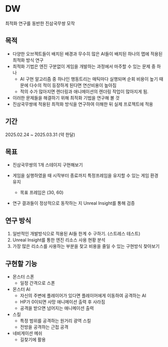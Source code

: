 # DW
최적화 연구를 동반한 진삼국무쌍 모작

## 목적

- 다양한 오브젝트들이 배치된 배경과 무수히 많은 AI들이 배치된 하나의 맵에 적용된 최적화 방식 연구
- 최적화 기법은 엔진 구분없이 게임을 개발하는 과정에서 마주할 수 있는 문제 중 하나
    - AI 구현 알고리즘 중 하나인 행동트리는 매틱마다 실행되며 순회 비용이 높기 때문에 다수의 적이 등장하게 된다면 연산비용이 높아짐
    - 적의 수가 많아지면 렌더링과 애니메이션의 렌더링 작업이 많아지게 됨.
- 이러한 문제들을 해결하기 위해 최적화 기법을 연구해 볼 것
- 진삼국무쌍에 적용된 최적화 방식을 연구하여 이해한 뒤 실제 프로젝트에 적용

## 기간

2025.02.24 ~ 2025.03.31 (약 한달)

## 목표

- 진삼국무쌍의 1개 스테이지 구현해보기

- 게임을 실행하였을 때 시작부터 종료까지 특정프레임을 유지할 수 있는 게임 환경 유지
    - 목표 프레임은 (30, 60)
- 연구 결과들이 정상적으로 동작하는 지 Unreal Insight를 통해 검증

## 연구 방식

1. 일반적인 개발방식으로 적용된 AI들 한계 수 구하기. (스트레스 테스트)
2. Unreal Insight를 통한 엔진 리소스 사용 현황 분석
3. 가장 많은 리소스를 사용하는 부분을 찾고 비용을 줄일 수 있는 구현방식 찾아보기

## 구현할 기능

- 몬스터 스폰
    - 일정 간격으로 스폰
- 몬스터 AI
    - 자신의 주변에 플레이어가 있다면 플레이어에게 이동하여 공격하는 AI
    - HP가 0이되면 사망 애니메이션 출력 후 사라짐
    - 공격을 받으면 넘어지는 애니메이션 출력
- 스킬
    - 특정 범위를 공격하는 원거리 광역 스킬
    - 전방을 공격하는 근접 공격
- 네비게이션 메쉬
    - 길찾기에 활용
